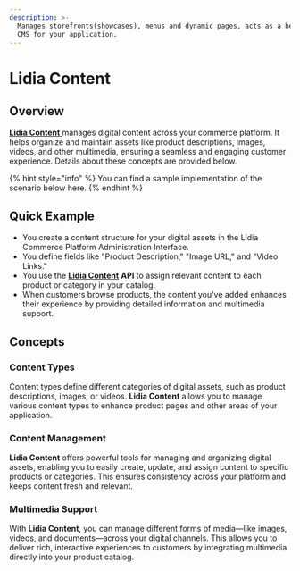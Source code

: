 ```yaml
---
description: >-
  Manages storefronts(showcases), menus and dynamic pages, acts as a headless
  CMS for your application.
---
```


# Lidia Content

## **Overview**

[**Lidia Content** ](https://dev.lidiacommerce.com/#77966ef9-6236-4520-8145-3f7563dfdbed)manages  digital content across your commerce platform. It helps organize and maintain assets like product descriptions, images, videos, and other multimedia, ensuring a seamless and engaging customer experience. Details about these concepts are provided below.

{% hint style="info" %}
You can find a sample implementation of the scenario below here.
{% endhint %}

## Quick Example

* You create a content structure for your digital assets in the Lidia Commerce Platform Administration Interface.
* You define fields like "Product Description," "Image URL," and "Video Links."
* You use the [**Lidia Content**](https://dev.lidiacommerce.com/#77966ef9-6236-4520-8145-3f7563dfdbed) **API** to assign relevant content to each product or category in your catalog.
* When customers browse products, the content you've added enhances their experience by providing detailed information and multimedia support.



## Concepts

### **Content Types**

Content types define different categories of digital assets, such as product descriptions, images, or videos. **Lidia Content** allows you to manage various content types to enhance product pages and other areas of your application.

### **Content Management**

**Lidia Content** offers powerful tools for managing and organizing digital assets, enabling you to easily create, update, and assign content to specific products or categories. This ensures consistency across your platform and keeps content fresh and relevant.

### **Multimedia Support**

With **Lidia Content**, you can manage different forms of media—like images, videos, and documents—across your digital channels. This allows you to deliver rich, interactive experiences to customers by integrating multimedia directly into your product catalog.

